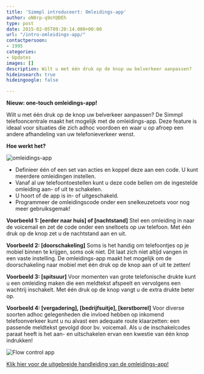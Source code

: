 ```yaml
---
title: 'Simmpl introduceert: Omleidings-app'
author: oN0rp-q9oY@DEh
type: post
date: 2015-02-05T09:20:14.000+00:00
url: "/intro-omleidings-app/"
contactpersoon:
- 1995
categories:
- Updates
images: []
description: Wilt u met één druk op de knop uw belverkeer aanpassen?
hideinsearch: true
hideingoogle: false

---
```

**Nieuw: one-touch omleidings-app!**

Wilt u met één druk op de knop uw belverkeer aanpassen? De Simmpl telefooncentrale maakt het mogelijk met de omleidings-app. Deze feature is ideaal voor situaties die zich adhoc voordoen en waar u op afroep een andere afhandeling van uw telefonieverkeer wenst.

<!--more-->

**Hoe werkt het?**

<img class="alignleft size-full wp-image-825" src="https://res.cloudinary.com/callvoip/image/upload/v1556647042/highlight_flow-control-app_150215MT.gif" alt="omleidings-app" />

*   Definieer één of een set van acties en koppel deze aan een code. U kunt meerdere omleidingen instellen.
*   Vanaf al uw telefoontoestellen kunt u deze code bellen om de ingestelde omleiding aan- of uit te schakelen.
*   U hoort of de app is in- of uitgeschakeld.
*   Programmeer de omleidingscode onder een snelkeuzetoets voor nog meer gebruiksgemak!


**Voorbeeld 1: [eerder naar huis] of [nachtstand]**
Stel een omleiding in naar de voicemail en zet de code onder een sneltoets op uw telefoon.
Met één druk op de knop zet u de nachtstand aan en uit.

**Voorbeeld 2: [doorschakeling]**
Soms is het handig om telefoontjes op je mobiel binnen te krijgen, soms ook niet. Dit laat zich niet altijd vangen in een vaste instelling. De omleidings-app maakt het mogelijk om de doorschakeling naar mobiel met één druk op de knop aan of uit te zetten!

**Voorbeeld 3: [spitsuur]**
Voor momenten van grote telefonische drukte kunt u een omleiding maken die een meldtekst afspeelt en vervolgens een wachtrij inschakelt.
Met één druk op de knop vangt u de extra drukte beter op.

**Voorbeeld 4: [vergadering], [bedrijfsuitje], [kerstborrel]**
Voor diverse soorten adhoc gelegenheden die invloed hebben op inkomend telefoonverkeer kunt u nu alvast een adequate route klaarzetten: een passende meldtekst gevolgd door bv. voicemail. Als u de inschakelcodes paraat heeft is het aan- en uitschakelen ervan een kwestie van één knop indrukken!


<img class="alignright size-full wp-image-834" src="https://res.cloudinary.com/callvoip/image/upload/v1556647042/highlight_flow-control-app-3_150215MT.gif" alt="Flow control app"  />

<a title="Simmpl handleiding faxberichten versturen" href="https://www.simmpl.nl/downloads/Simmpl_omleidingsapp.pdf" target="_blank">Klik hier voor de uitgebreide handleiding van de omleidings-app!</a>